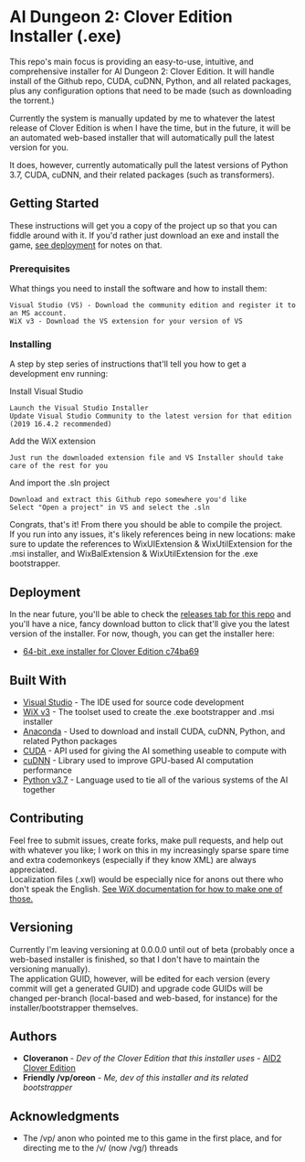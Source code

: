 # AI Dungeon 2: Clover Edition Installer (.exe)

This repo's main focus is providing an easy-to-use, intuitive, and comprehensive installer for AI Dungeon 2: Clover Edition. It will handle install of the Github repo, CUDA, cuDNN, Python, and all related packages, plus any configuration options that need to be made (such as downloading the torrent.)

Currently the system is manually updated by me to whatever the latest release of Clover Edition is when I have the time, but in the future, it will be an automated web-based installer that will automatically pull the latest version for you.

It does, however, currently automatically pull the latest versions of Python 3.7, CUDA, cuDNN, and their related packages (such as transformers).

## Getting Started

These instructions will get you a copy of the project up so that you can fiddle around with it. If you'd rather just download an exe and install the game, [see deployment](https://github.com/AIDungeonWiXAnon/AID2-Installer-Project#deployment) for notes on that.

### Prerequisites

What things you need to install the software and how to install them:

```
Visual Studio (VS) - Download the community edition and register it to an MS account.
WiX v3 - Download the VS extension for your version of VS
```

### Installing

A step by step series of instructions that'll tell you how to get a development env running:

Install Visual Studio

```
Launch the Visual Studio Installer
Update Visual Studio Community to the latest version for that edition (2019 16.4.2 recommended)
```

Add the WiX extension

```
Just run the downloaded extension file and VS Installer should take care of the rest for you
```

And import the .sln project

```
Download and extract this Github repo somewhere you'd like
Select "Open a project" in VS and select the .sln
```

Congrats, that's it! From there you should be able to compile the project.  
If you run into any issues, it's likely references being in new locations: make sure to update the references to WixUIExtension & WixUtilExtension for the .msi installer, and WixBalExtension & WixUtilExtension for the .exe bootstrapper.

## Deployment

In the near future, you'll be able to check the [releases tab for this repo](https://github.com/AIDungeonWiXAnon/AID2-Installer-Project/releases) and you'll have a nice, fancy download button to click that'll give you the latest version of the installer. For now, though, you can get the installer here:
* [64-bit .exe installer for Clover Edition c74ba69](https://mega.nz/#!G5lTxIyD!DFb6LBiwtVzxCfOwEgTPyG0W8B-oRXWx-yxA_aKOjak)

## Built With

* [Visual Studio](https://visualstudio.microsoft.com/) - The IDE used for source code development
* [WiX v3](https://wixtoolset.org/) - The toolset used to create the .exe bootstrapper and .msi installer
* [Anaconda](https://www.anaconda.com/) - Used to download and install CUDA, cuDNN, Python, and related Python packages
* [CUDA](https://developer.nvidia.com/cuda-zone) - API used for giving the AI something useable to compute with
* [cuDNN](https://developer.nvidia.com/cudnn) - Library used to improve GPU-based AI computation performance
* [Python v3.7](https://www.python.org/) - Language used to tie all of the various systems of the AI together

## Contributing

Feel free to submit issues, create forks, make pull requests, and help out with whatever you like; I work on this in my increasingly sparse spare time and extra codemonkeys (especially if they know XML) are always appreciated.  
Localization files (.xwl) would be especially nice for anons out there who don't speak the English. [See WiX documentation for how to make one of those.](https://wixtoolset.org/documentation/manual/v3/howtos/ui_and_localization/build_a_localized_version.html)

## Versioning

Currently I'm leaving versioning at 0.0.0.0 until out of beta (probably once a web-based installer is finished, so that I don't have to maintain the versioning manually).  
The application GUID, however, will be edited for each version (every commit will get a generated GUID) and upgrade code GUIDs will be changed per-branch (local-based and web-based, for instance) for the installer/bootstrapper themselves.

## Authors

* **Cloveranon** - *Dev of the Clover Edition that this installer uses* - [AID2 Clover Edition](https://github.com/cloveranon/Clover-Edition)
* **Friendly /vp/oreon** - *Me, dev of this installer and its related bootstrapper*

## Acknowledgments

* The /vp/ anon who pointed me to this game in the first place, and for directing me to the /v/ (now /vg/) threads

